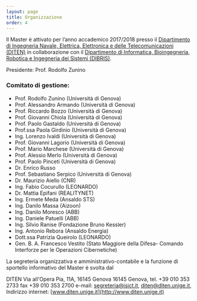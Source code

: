 ```yaml
---
layout: page
title: Organizzazione
order: 4
---
```


Il Master è attivato per l’anno accademico 2017/2018 presso
il [Dipartimento di Ingegneria Navale, Elettrica, Elettronica e delle Telecomunicazioni (DITEN)](http://www.diten.unige.it/)
in collaborazione con
il [Dipartimento di Informatica, Bioingegneria, Robotica e Ingegneria dei Sistemi (DIBRIS)](http://www.dibris.unige.it/).

 
Presidente: Prof. Rodolfo Zunino

### Comitato di gestione:

* Prof. Rodolfo Zunino (Università di Genova)
* Prof. Alessandro Armando (Università di Genova)
* Prof. Riccardo Bozzo (Università di Genova)
* Prof. Giovanni Chiola (Università di Genova)
* Prof. Paolo Gastaldo (Università di Genova)
* Prof.ssa Paola Girdinio (Università di Genova)
* Ing. Lorenzo Ivaldi (Università di Genova)
* Prof. Giovanni Lagorio (Università di Genova)
* Prof. Mario Marchese (Università di Genova)
* Prof. Alessio Merlo (Università di Genova)
* Prof. Paolo Pinceti (Università di Genova)
* Dr. Enrico Russo
* Prof. Sebastiano Serpico (Università di Genova)
* Dr. Maurizio Aiello (CNR)
* Ing. Fabio Cocurullo (LEONARDO)
* Dr. Mattia Epifani (REALITYNET)
* Ing. Ermete Meda (Ansaldo STS)
* Ing. Danilo Massa (Aizoon)
* Ing. Danilo Moresco (ABB)
* Ing. Daniele Patuelli (ABB)
* Ing. Silvio Ranise (Fondazione Bruno Kessler)
* Ing. Antonio Rebora (Ansaldo Energia)
* Dott.ssa Patrizia Queirolo (LEONARDO)
* Gen. B. A. Francesco Vestito (Stato Maggiore della Difesa- Comando Interforze per le Operazioni Cibernetiche)

La segreteria organizzativa e amministrativo-contabile e la funzione di sportello informativo del Master è svolta dal 

DITEN
Via all'Opera Pia, 11A, 16145 Genova
16145 Genova,
tel. +39 010 353 2733
fax  +39 010 353 2700
e-mail: [segreteria@isict.it](mailto:segreteria@isict.it), [diten@diten.unige.it](mailto:diten@diten.unige.it), 
Indirizzo internet: [www.diten.unige.it](http://www.diten.unige.it)
